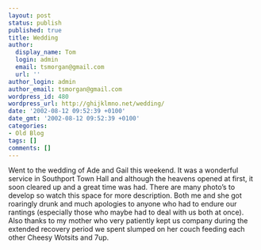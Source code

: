 ```yaml
---
layout: post
status: publish
published: true
title: Wedding
author:
  display_name: Tom
  login: admin
  email: tsmorgan@gmail.com
  url: ''
author_login: admin
author_email: tsmorgan@gmail.com
wordpress_id: 480
wordpress_url: http://ghijklmno.net/wedding/
date: '2002-08-12 09:52:39 +0100'
date_gmt: '2002-08-12 09:52:39 +0100'
categories:
- Old Blog
tags: []
comments: []
---
```

<!-- more -->

<p>Went to the wedding of Ade and Gail this weekend. It was a wonderful service in Southport Town Hall and although the heavens opened at first, it soon cleared up and a great time was had. There are many photo&#8217;s to develop so watch this space for more description. Both me and she got roaringly drunk and much apologies to anyone who had to endure our rantings (especially those who maybe had to deal with us both at once). Also thanks to my mother who very patiently kept us company during the extended recovery period we spent slumped on her couch feeding each other Cheesy Wotsits and 7up.</p>

